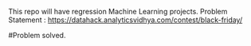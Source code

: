 This repo will have regression Machine Learning projects.
Problem Statement : https://datahack.analyticsvidhya.com/contest/black-friday/

#Problem solved.
